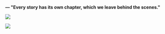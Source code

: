 **— "Every story has its own chapter, which we leave behind the scenes."**

![](http://github-profile-summary-cards.vercel.app/api/cards/profile-details?username=shinedevgit&theme=github)

![](http://github-profile-summary-cards.vercel.app/api/cards/stats?username=shinedevgit&theme=github)
